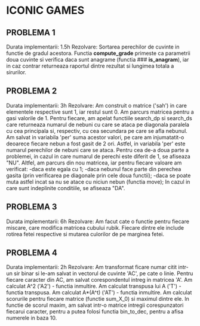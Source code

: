 # ICONIC GAMES
  
## PROBLEMA 1

Durata implementarii: 1.5h
Rezolvare: Sortarea perechilor de cuvinte in functie de gradul acestora.
Functia **compute_grade** primeste ca parametrii doua cuvinte si verifica daca sunt anagrame (functia ###   **is_anagram**), iar in caz contrar returneaza raportul dintre rezultat si lungimea totala a sirurilor.

##  PROBLEMA 2

Durata implementarii: 3h
Rezolvare: 
Am construit o matrice ('sah') in care elementele respective sunt 1, iar restul sunt 0. 
Am parcurs matricea pentru a gasi valorile de 1. Pentru fiecare, am apelat functiile search_dp si search_ds care returneaza numarul de nebuni cu care se ataca pe diagonala paralela cu cea principala si, respectiv, cu cea secundara pe care se afla nebunul.
Am salvat in variabila 'per' suma acestor valori, pe care am injumatatit-o deoarece fiecare nebun a fost gasit de 2 ori. Astfel, in variabila 'per' este numarul perechilor de nebuni care se ataca.
Pentru cea de-a doua parte a problemei, in cazul in care numarul de perechi este diferit de 1, se afiseaza "NU". Altfel, am parcurs din nou matricea, iar pentru fiecare valoare am verificat:
-daca este egala cu 1; 
-daca nebunul face parte din perechea gasita (prin verificarea pe diagonale prin cele doua functii);
-daca se poate muta astfel incat sa nu se atace cu niciun nebun (functia move);
In cazul in care sunt indeplinite conditiile, se afiseaza "DA".

##  PROBLEMA 3

Durata implementarii: 6h
Rezolvare: 
Am facut cate o functie pentru fiecare miscare, care modifica matricea cubului rubik. Fiecare dintre ele include rotirea fetei respective si mutarea culorilor de pe marginea fetei.

##  PROBLEMA 4

Durata implementarii: 2h
Rezolvare: 
Am transformat ficare numar citit intr-un sir binar si le-am salvat in vectorul de cuvinte 'AC', pe cate o linie.
Pentru fiecare caracter din AC, am salvat corespondentul intreg in matricea 'A'.
Am calculat A^2 ('A2') - functia inmultire. Am calculat transpusa lui A ('T') - functia transpusa. Am calculat A*(A^t) ('AT') - functia inmultire.
Am calculat scorurile pentru fiecare matrice (functie sum_X_0) si maximul dintre ele.
In functie de scorul maxim, am salvat intr-o matrice intregii corespunzatori fiecarui caracter, pentru a putea folosi functia bin_to_dec, pentru a afisa numerele in baza 10.
